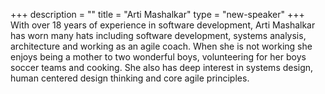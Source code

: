 +++
description = ""
title = "Arti Mashalkar"
type = "new-speaker"
+++
With over 18 years of experience in software development, Arti Mashalkar has worn many hats including software development, systems analysis, architecture and working as an agile coach. When she is not working she enjoys being a mother to two wonderful boys, volunteering for her boys soccer teams and cooking. She also has deep interest in systems design, human centered design thinking and core agile principles.